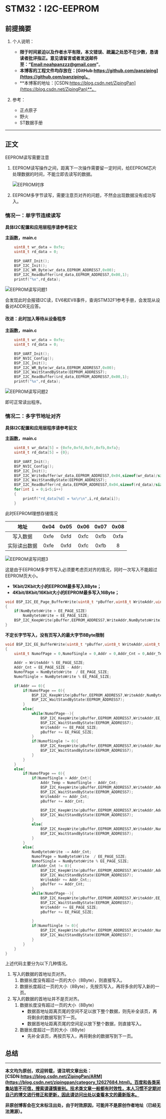 # STM32：I2C-EEPROM

## 前提摘要

1. 个人说明：

   - **限于时间紧迫以及作者水平有限，本文错误、疏漏之处恐不在少数，恳请读者批评指正。意见请留言或者发送邮件至：“[Email:noahpanzzz@gmail.com](noahpanzzz@gmail.com)”**。
   - **本博客的工程文件均存放在：[GitHub:https://github.com/panziping](https://github.com/panziping)。**
   - **本博客的地址：[CSDN:https://blog.csdn.net/ZipingPan](https://blog.csdn.net/ZipingPan)**。
2. 参考：

   - 正点原子
   - 野火
   - ST数据手册

---

## 正文

EEPROM读写需要注意

1. EEPROM读写操作之间，距离下一次操作需要留一定时间，给EEPROM芯片处理数据的时间，不能立即去读写的数据。

   ![EEPROM时序](./图库/STM32（16）：I2C-EEPROM/STM32（16）：I2C-EEPROM-P1.png)

2. EEPROM多字节读写，需要注意页对齐的问题，不然会出现数据没有成功写入。

### 情况一：单字节连续读写

**具体I2C配置和应用层程序请参考前文**

**主函数，main.c**

```c
    uint8_t wr_data = 0xfe;
    uint8_t rd_data = 0;
    
    BSP_UART_Init();
    BSP_I2C_Init();
    BSP_I2C_WR_Byte(wr_data,EEPROM_ADDRESS7,0x00); 
    BSP_I2C_ReadBuffer(&rd_data,EEPROM_ADDRESS7,0x00,1);
    printf("%x",rd_data);
```

![EEPROM读写问题1](./图库/STM32（16）：I2C-EEPROM/STM32（16）：I2C-EEPROM-P2.png)

会发现此时会报错I2C读，EV6和EV8事件，查询STM32F1参考手册，会发现从设备对ADDR无应答。

#### 改进：此时加入等待从设备程序

**主函数，main.c**

```c
    uint8_t wr_data = 0xfe;
    uint8_t rd_data = 0;
    
    BSP_UART_Init();
    BSP_NVIC_Config();
    BSP_I2C_Init();
    BSP_I2C_WR_Byte(wr_data,EEPROM_ADDRESS7,0x00); 
    BSP_I2C_WaitStandByState(EEPROM_ADDRESS7);
    BSP_I2C_ReadBuffer(&rd_data,EEPROM_ADDRESS7,0x00,1);
    printf("%x",rd_data);
```

![EEPROM读写问题2](./图库/STM32（16）：I2C-EEPROM/STM32（16）：I2C-EEPROM-P3.png)

即可正常读出程序。

### 情况二：多字节地址对齐

**具体I2C配置和应用层程序请参考前文**

**主函数，main.c**

```c
    uint8_t wr_data[5] = {0xfe,0xfd,0xfc,0xfb,0xfa};
    uint8_t rd_data[5] = {0};
    
    BSP_UART_Init();
    BSP_NVIC_Config();
    BSP_I2C_Init();
    BSP_I2C_WriteBuffer(wr_data,EEPROM_ADDRESS7,0x04,sizeof(wr_data)/sizeof(uint8_t)); 
    BSP_I2C_WaitStandByState(EEPROM_ADDRESS7);
    BSP_I2C_ReadBuffer(rd_data,EEPROM_ADDRESS7,0x04,sizeof(rd_data)/sizeof(uint8_t));
    for(int i = 0;i<5;i++)
    {
        printf("rd_data[%d] = %x\r\n",i,rd_data[i]);
    }
```

此时EEPROM理想存储情况

|     地址     | 0x04 | 0x05 | 0x06 | 0x07 | 0x08 |
| :----------: | :--: | :--: | :--: | :--: | :--: |
|   写入数据   | 0xfe | 0xfd | 0xfc | 0xfb | 0xfa |
| 实际读出数据 | 0xfe | 0xfd | 0xfc | 0xfb |  8   |

![EEPROM读写问题3](./图库/STM32（16）：I2C-EEPROM/STM32（16）：I2C-EEPROM-P4.png)

这是由于EEPROM多字节写入必须要考虑页对齐的情况，同时一次写入不能超过EEPROM页大小。

- **1Kbit/2Kbit大小的EEPROM最多写入8Byte；**
- **4Kbit/8Kbit/16Kbit大小的EEPROM最多写入16Byte；**

```c
void BSP_I2C_EE_Page_BufferWrite(uint8_t *pBuffer,uint8_t WriteAddr,uint8_t NumBytetoWrite)
{
    if(NumBytetoWrite > EE_PAGE_SIZE)
        NumBytetoWrite = EE_PAGE_SIZE;
    BSP_I2C_KeepWrite(pBuffer,EEPROM_ADDRESS7,WriteAddr,NumBytetoWrite);
}
```



**不定长字节写入，没有页写入的最大字节8Byte限制**

```c
void BSP_I2C_EE_BufferWrite(uint8_t *pBuffer,uint8_t WriteAddr,uint8_t NumBytetoWrite)
{
    uint8_t NumofPage = 0,NumofSingle = 0,Addr = 0,Addr_Cnt = 0,Addr_Temp = 0;
    
    Addr = WriteAddr % EE_PAGE_SIZE;
    Addr_Cnt = EE_PAGE_SIZE - Addr;
    NumofPage = NumBytetoWrite  / EE_PAGE_SIZE;
    NumofSingle = NumBytetoWrite % EE_PAGE_SIZE;
    
    if(Addr == 0){
        if(NumofPage == 0){
            BSP_I2C_KeepWrite(pBuffer,EEPROM_ADDRESS7,WriteAddr,NumBytetoWrite);
            BSP_I2C_WaitStandByState(EEPROM_ADDRESS7);
        }
        else{
            while(NumofPage--){
                BSP_I2C_KeepWrite(pBuffer,EEPROM_ADDRESS7,WriteAddr,EE_PAGE_SIZE);
                BSP_I2C_WaitStandByState(EEPROM_ADDRESS7);
                WriteAddr += EE_PAGE_SIZE;
                pBuffer += EE_PAGE_SIZE;
            }
            if(NumofSingle != 0){
                BSP_I2C_KeepWrite(pBuffer,EEPROM_ADDRESS7,WriteAddr,NumofSingle);
                BSP_I2C_WaitStandByState(EEPROM_ADDRESS7);
            }
        }    
    }
    else{
        if(NumofPage == 0){
            if(NumofSingle > Addr_Cnt){
                Addr_Temp = NumofSingle - Addr_Cnt;
                BSP_I2C_KeepWrite(pBuffer,EEPROM_ADDRESS7,WriteAddr,Addr_Cnt);
                BSP_I2C_WaitStandByState(EEPROM_ADDRESS7);
                WriteAddr += Addr_Cnt;
                pBuffer += Addr_Cnt;
                
                BSP_I2C_KeepWrite(pBuffer,EEPROM_ADDRESS7,WriteAddr,Addr_Temp);
                BSP_I2C_WaitStandByState(EEPROM_ADDRESS7); 
            }
            else{
                BSP_I2C_KeepWrite(pBuffer,EEPROM_ADDRESS7,WriteAddr,NumBytetoWrite);
                BSP_I2C_WaitStandByState(EEPROM_ADDRESS7); 
            }
        }
        else{
            NumBytetoWrite -= Addr_Cnt;
            NumofPage = NumBytetoWrite  / EE_PAGE_SIZE;
            NumofSingle = NumBytetoWrite % EE_PAGE_SIZE;
            if(Addr_Cnt != 0){
                BSP_I2C_KeepWrite(pBuffer,EEPROM_ADDRESS7,WriteAddr,Addr_Cnt);
                BSP_I2C_WaitStandByState(EEPROM_ADDRESS7); 
                WriteAddr += Addr_Cnt;;
                pBuffer += Addr_Cnt;
            }
            while(NumofPage--){
                BSP_I2C_KeepWrite(pBuffer,EEPROM_ADDRESS7,WriteAddr,EE_PAGE_SIZE);
                BSP_I2C_WaitStandByState(EEPROM_ADDRESS7);
                WriteAddr += EE_PAGE_SIZE;
                pBuffer += EE_PAGE_SIZE;
            
            }
            if(NumofSingle != 0){
                BSP_I2C_KeepWrite(pBuffer,EEPROM_ADDRESS7,WriteAddr,NumofSingle);
                BSP_I2C_WaitStandByState(EEPROM_ADDRESS7); 
            }
        }
    } 
}
```

上述代码主要分为以下几种情况。

1. 写入的数据的首地址页对齐。
   1. 数据长度没有超过一页的大小（8Byte），则直接写入。
   2. 数据长度超过一页的大小（8Byte），先按页写入，再将多余的写入新的一页。
2. 写入的数据的首地址并不是页对齐。
   1. 数据长度没有超过一页的大小（8Byte）
      - 数据首地址距离页尾的空间不足以放下整个数据，则先补全该页，再将剩余的数据写到下一页。
      - 数据首地址距离页尾的空间足以放下整个数据，则直接写入。
   2. 数据长度超过一页的大小（8Byte）
      - 先补全该页，再按页写入，再将剩余的数据写到下一页。



## 总结



---

**本文均为原创，欢迎转载，请注明文章出处：[CSDN:https://blog.csdn.net/ZipingPan/ARM](https://blog.csdn.net/zipingpan/category_12627684.html)。百度和各类采集站皆不可信，搜索请谨慎鉴别。技术类文章一般都有时效性，本人习惯不定期对自己的博文进行修正和更新，因此请访问出处以查看本文的最新版本。**

**非原创博客会在文末标注出处，由于时效原因，可能并不是原创作者地址（已经无法溯源）。**
